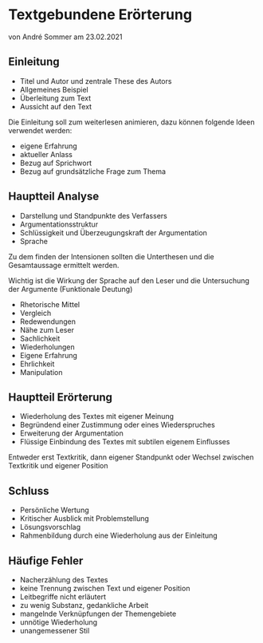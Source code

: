 # Textgebundene Erörterung
von André Sommer am 23.02.2021

## Einleitung

- Titel und Autor und zentrale These des Autors
- Allgemeines Beispiel
- Überleitung zum Text
- Aussicht auf den Text

Die Einleitung soll zum weiterlesen animieren, dazu können folgende Ideen verwendet werden:

- eigene Erfahrung
- aktueller Anlass
- Bezug auf Sprichwort
- Bezug auf grundsätzliche Frage zum Thema

## Hauptteil Analyse

- Darstellung und Standpunkte des Verfassers
- Argumentationsstruktur
- Schlüssigkeit und Überzeugungskraft der Argumentation
- Sprache

Zu dem finden der Intensionen sollten die Unterthesen und die Gesamtaussage ermittelt werden.

Wichtig ist die Wirkung der Sprache auf den Leser und die Untersuchung der Argumente (Funktionale Deutung)

- Rhetorische Mittel
- Vergleich
- Redewendungen
- Nähe zum Leser
- Sachlichkeit
- Wiederholungen
- Eigene Erfahrung
- Ehrlichkeit
- Manipulation

## Hauptteil Erörterung
- Wiederholung des Textes mit eigener Meinung
- Begründend einer Zustimmung oder eines Wiederspruches
- Erweiterung der Argumentation
- Flüssige Einbindung des Textes mit subtilen eigenem Einflusses

Entweder erst Textkritik, dann eigener Standpunkt oder Wechsel zwischen Textkritik und eigener Position

## Schluss
- Persönliche Wertung
- Kritischer Ausblick mit Problemstellung
- Lösungsvorschlag
- Rahmenbildung durch eine Wiederholung aus der Einleitung


## Häufige Fehler
- Nacherzählung des Textes
- keine Trennung zwischen Text und eigener Position
- Leitbegriffe nicht erläutert
- zu wenig Substanz, gedankliche Arbeit
- mangelnde Verknüpfungen der Themengebiete
- unnötige Wiederholung
- unangemessener Stil